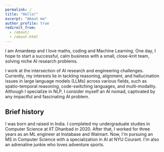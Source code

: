 ```yaml
---
permalink: /
title: "Hello!"
excerpt: "About me"
author_profile: true
redirect_from: 
  - /about/
  - /about.html
---
```


I am Amardeep and I love maths, coding and Machine Learning. One day, I hope to start a successful, calm business with a small, close-knit team, solving niche AI research problems.

I work at the intersection of AI research and engineering challenges. Currently, my interests lie in tackling reasoning, alignment, and hallucination issues in large language models (LLMs) across various fields, such as spatio-temporal reasoning, code-switching languages, and multi-modality. Although I specialize in NLP, I consider myself an AI nomad, captivated by any impactful and fascinating AI problem.

## Brief history

I was born and raised in India. I completed my undergraduate studies in Computer Science at IIT Dhanbad in 2020. After that, I worked for three years as an ML engineer at Instabase and Walmart. Now, I'm pursuing an MS in Computer Science with a specialization in AI at NYU Courant. I'm also an adrenaline junkie who loves adventure sports.
